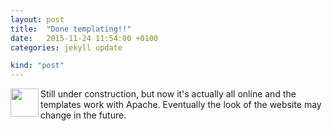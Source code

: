 ```yaml
---
layout: post
title:  "Done templating!!"
date:   2015-11-24 11:54:00 +0100
categories: jekyll update

kind: "post"
---
```


<img align="left" src="{{ site.post_depth }}/img/warning.png" width="45px"/>

Still under construction, but now it's actually all online and the templates work with Apache. Eventually the look of the website may change in the future.


[Jekyll]:https://github.com/jekyll/jekyll
